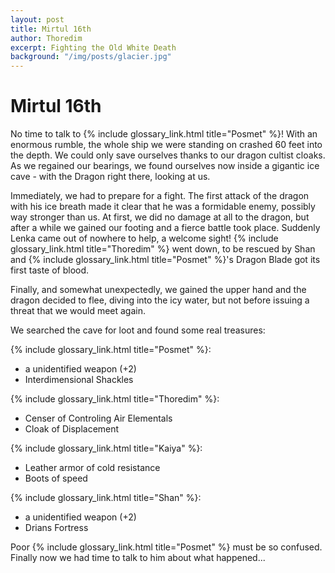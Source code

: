 ```yaml
---
layout: post
title: Mirtul 16th
author: Thoredim
excerpt: Fighting the Old White Death
background: "/img/posts/glacier.jpg"
---
```


# Mirtul 16th

No time to talk to {% include glossary_link.html title="Posmet" %}! With an enormous rumble, the whole ship we were
standing on crashed 60 feet into the depth. We could only save ourselves thanks
to our dragon cultist cloaks. As we regained our bearings, we found ourselves
now inside a gigantic ice cave - with the Dragon right there, looking at us.

Immediately, we had to prepare for a fight. The first attack of the dragon with
his ice breath made it clear that he was a formidable enemy, possibly way
stronger than us. At first, we did no damage at all to the dragon, but after a
while we gained our footing and a fierce battle took place. Suddenly Lenka came
out of nowhere to help, a welcome sight! {% include glossary_link.html title="Thoredim" %} went down, to be rescued by
Shan and {% include glossary_link.html title="Posmet" %}'s Dragon Blade got its first taste of blood.

Finally, and somewhat unexpectedly, we gained the upper hand and the dragon
decided to flee, diving into the icy water, but not before issuing a threat that
we would meet again.

We searched the cave for loot and found some real treasures:

{% include glossary_link.html title="Posmet" %}:
- a unidentified weapon (+2)
- Interdimensional Shackles

{% include glossary_link.html title="Thoredim" %}:
- Censer of Controling Air Elementals
- Cloak of Displacement

{% include glossary_link.html title="Kaiya" %}:
- Leather armor of cold resistance
- Boots of speed

{% include glossary_link.html title="Shan" %}:
- a unidentified weapon (+2)
- Drians Fortress

Poor {% include glossary_link.html title="Posmet" %} must be so confused. Finally now we had time to talk to him about what happened...
